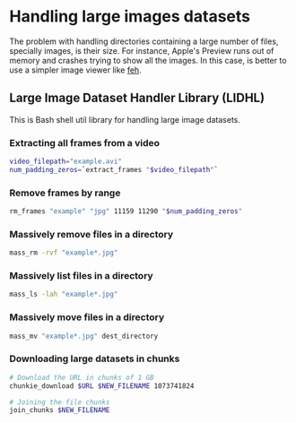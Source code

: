 # Handling large images datasets

The problem with handling directories containing a large number of files, specially images, is their size. For instance, Apple's Preview runs out of memory and crashes trying to show all the images. In this case, is better to use a simpler image viewer like [feh](http://feh.finalrewind.org/).

## Large Image Dataset Handler Library (LIDHL)

This is Bash shell util library for handling large image datasets.

### Extracting all frames from a video

```bash
video_filepath="example.avi"
num_padding_zeros=`extract_frames "$video_filepath"`
```

### Remove frames by range

```bash
rm_frames "example" "jpg" 11159 11290 "$num_padding_zeros"
```
### Massively remove files in a directory

```bash
mass_rm -rvf "example*.jpg"
```

### Massively list files in a directory

```bash
mass_ls -lah "example*.jpg"
```

### Massively move files in a directory

```bash
mass_mv "example*.jpg" dest_directory
```

### Downloading large datasets in chunks

```bash
# Download the URL in chunks of 1 GB
chunkie_download $URL $NEW_FILENAME 1073741824

# Joining the file chunks
join_chunks $NEW_FILENAME
```